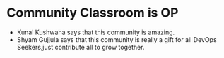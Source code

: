 # Community Classroom is OP

- Kunal Kushwaha says that this community is amazing.
- Shyam Gujjula says that this community is really a gift for all DevOps Seekers,just contribute all to grow together.
